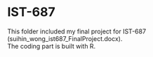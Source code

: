 # IST-687
This folder included my final project for IST-687 (suihin_wong_ist687_FinalProject.docx). \
The coding part is built with R.
